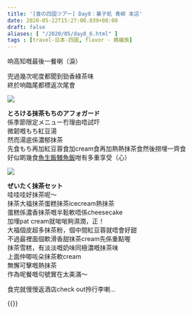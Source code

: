 ```yaml
---
title: '[食の四国ツアー] Day8：菓子処 青柳 本店'
date: 2020-05-22T15:27:00.039+08:00
draft: false
aliases: [ "/2020/05/day8_6.html" ]
tags : [travel-日本-四國, flavor - 螞蟻族]
---
```


响高知嘅最後一餐喇（淚）

兜過幾次呢度都聞到勁香綠茶味  
終於响臨尾都標返次尾會 

![](/images/shikoku8h.jpg)

**とろける抹茶もちのアフォガード**  
係季節限定メニュー冇理由唔試吓  
微韌嘅もち紅豆湯  
然而湯底係濃郁抹茶  
先食もち再加紅豆蓉食加cream食再加熱熱抹茶食然後撈埋一齊食  
好似啲幾食[魚生飯](https://hidie.net/tokyo3c/)[鰻魚飯](https://hidie.net/nagoya2a/)咁有多重享受（心）

![](/images/shikoku8h1.jpg)

**ぜいたく抹茶セット**  
哇哇哇好抹茶呢～  
抹茶大福抹茶蛋糕抹茶icecream熱抹茶  
蛋糕係濃香抹茶嘅半鬆軟唔係cheesecake  
加埋pat cream就啱啱夠濕潤，正！  
大福個皮超多抹茶粉，個中間紅豆蓉就唔會好甜  
不過最裡面個軟滑香甜抹茶cream先係重點喔  
抹茶雪糕，有淡淡嘅奶味同極濃嘅抹茶味  
上面仲唧咗朵抹茶軟cream  
無懈可擊嘅熱抹茶  
作為呢餐嘅句號實在太美滿～
  

食完就慢慢返酒店check out拎行李喇...

  
{{<shikoku>}}
